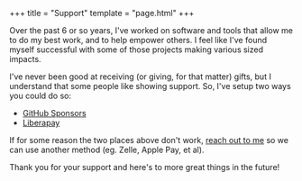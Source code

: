 +++
title = "Support"
template = "page.html"
+++

Over the past 6 or so years, I've worked on software and tools that allow me to do my best work, and to help empower others. I feel like I've found myself successful with some of those projects making various sized impacts.

I've never been good at receiving (or giving, for that matter) gifts, but I understand that some people like showing support. So, I've setup two ways you could do so:

- [GitHub Sponsors](https://github.com/sponsors/doamatto/)
- [Liberapay](https://liberapay.com/doamatto/)

If for some reason the two places above don't work, [reach out to me](/contact) so we can use another method (eg. Zelle, Apple Pay, et al).

Thank you for your support and here's to more great things in the future!
